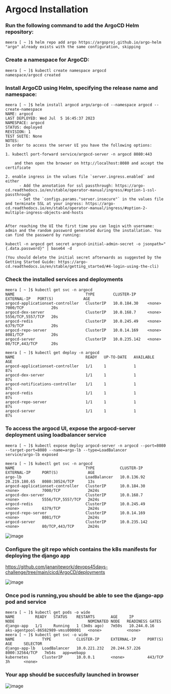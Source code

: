 # Argocd Installation

### Run the following command to add the ArgoCD Helm repository:

```
meera [ ~ ]$ helm repo add argo https://argoproj.github.io/argo-helm
"argo" already exists with the same configuration, skipping
```

### Create a namespace for ArgoCD:
```
meera [ ~ ]$ kubectl create namespace argocd
namespace/argocd created
```

### Install ArgoCD using Helm, specifying the release name and namespace:
```
meera [ ~ ]$ helm install argocd argo/argo-cd --namespace argocd --create-namespace
NAME: argocd
LAST DEPLOYED: Wed Jul  5 16:45:37 2023
NAMESPACE: argocd
STATUS: deployed
REVISION: 1
TEST SUITE: None
NOTES:
In order to access the server UI you have the following options:

1. kubectl port-forward service/argocd-server -n argocd 8080:443

    and then open the browser on http://localhost:8080 and accept the certificate

2. enable ingress in the values file `server.ingress.enabled` and either
      - Add the annotation for ssl passthrough: https://argo-cd.readthedocs.io/en/stable/operator-manual/ingress/#option-1-ssl-passthrough
      - Set the `configs.params."server.insecure"` in the values file and terminate SSL at your ingress: https://argo-cd.readthedocs.io/en/stable/operator-manual/ingress/#option-2-multiple-ingress-objects-and-hosts


After reaching the UI the first time you can login with username: admin and the random password generated during the installation. You can find the password by running:

kubectl -n argocd get secret argocd-initial-admin-secret -o jsonpath="{.data.password}" | base64 -d

(You should delete the initial secret afterwards as suggested by the Getting Started Guide: https://argo-cd.readthedocs.io/en/stable/getting_started/#4-login-using-the-cli)
```

### Check the installed services and deployments

```
meera [ ~ ]$ kubectl get svc -n argocd
NAME                               TYPE        CLUSTER-IP     EXTERNAL-IP   PORT(S)             AGE
argocd-applicationset-controller   ClusterIP   10.0.184.30    <none>        7000/TCP            20s
argocd-dex-server                  ClusterIP   10.0.168.7     <none>        5556/TCP,5557/TCP   20s
argocd-redis                       ClusterIP   10.0.245.49    <none>        6379/TCP            20s
argocd-repo-server                 ClusterIP   10.0.14.169    <none>        8081/TCP            20s
argocd-server                      ClusterIP   10.0.235.142   <none>        80/TCP,443/TCP      20s

meera [ ~ ]$ kubectl get deploy -n argocd
NAME                               READY   UP-TO-DATE   AVAILABLE   AGE
argocd-applicationset-controller   1/1     1            1           87s
argocd-dex-server                  1/1     1            1           87s
argocd-notifications-controller    1/1     1            1           87s
argocd-redis                       1/1     1            1           87s
argocd-repo-server                 1/1     1            1           87s
argocd-server                      1/1     1            1           87s
```

### To access the argocd UI, expose the argocd-server deployment using loadbalancer service

```
meera [ ~ ]$ kubectl expose deploy argocd-server -n argocd --port=8080 --target-port=8080 --name=argo-lb --type=LoadBalancer
service/argo-lb exposed

meera [ ~ ]$ kubectl get svc -n argocd
NAME                               TYPE           CLUSTER-IP     EXTERNAL-IP     PORT(S)             AGE
argo-lb                            LoadBalancer   10.0.136.92    20.219.180.65   8080:30524/TCP      13s
argocd-applicationset-controller   ClusterIP      10.0.184.30    <none>          7000/TCP            2m24s
argocd-dex-server                  ClusterIP      10.0.168.7     <none>          5556/TCP,5557/TCP   2m24s
argocd-redis                       ClusterIP      10.0.245.49    <none>          6379/TCP            2m24s
argocd-repo-server                 ClusterIP      10.0.14.169    <none>          8081/TCP            2m24s
argocd-server                      ClusterIP      10.0.235.142   <none>          80/TCP,443/TCP      2m24s
```
![image](https://github.com/jananitework/devops45days-challenge/assets/136428700/970d37a0-76f5-49da-a3a6-a99898cbd06f)

### Configure the git repo which contains the k8s manifests for deploying the django app

https://github.com/jananitework/devops45days-challenge/tree/main/cicd/ArgoCD/deployments

![image](https://github.com/jananitework/devops45days-challenge/assets/136428700/a5a8c46f-015f-44b2-b821-86c6b342b97e)


### Once pod is running,you should be able to see the django-app pod and service

```
meera [ ~ ]$ kubectl get pods -o wide
NAME         READY   STATUS    RESTARTS       AGE     IP            NODE                                NOMINATED NODE   READINESS GATES
django-app   1/1     Running   1 (3m8s ago)   7m50s   10.244.0.16   aks-agentpool-86582989-vmss000001   <none>           <none>
meera [ ~ ]$ kubectl get svc -o wide
NAME            TYPE           CLUSTER-IP     EXTERNAL-IP     PORT(S)          AGE     SELECTOR
django-app-lb   LoadBalancer   10.0.221.232   20.244.57.226   8000:32564/TCP   7m54s   app=webapp
kubernetes      ClusterIP      10.0.0.1       <none>          443/TCP          3h      <none>
```

### Your app should be succesfully launched in browser
![image](https://github.com/jananitework/devops45days-challenge/assets/136428700/97edee3e-b27b-4430-a704-2a098cc16298)

